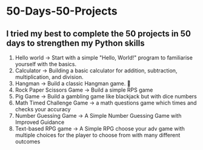 # 50-Days-50-Projects
I tried my best to complete the 50 projects in 50 days to strengthen my Python skills
----------------------------------------------------------------------------------------------------------
1. Hello world -> Start with a simple "Hello, World!" program to familiarise yourself with the basics.
2. Calculator -> Building a basic calculator for addition, subtraction, multiplication, and division.
3. Hangman -> Build a classic Hangman game. 🚫
4. Rock Paper Scissors Game -> Build a simple RPS game
5. Pig Game -> Build a gambling game like blackjack but with dice numbers
6. Math Timed Challenge Game -> a math questions game which times and checks your accuracy
7. Number Guessing Game -> A Simple Number Guessing Game with Improved Guidance
8. Text-based RPG game -> A Simple RPG choose your adv game with multiple choices for the player to choose from with many different outcomes
